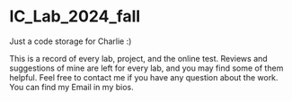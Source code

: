 # IC_Lab_2024_fall
Just a code storage for Charlie :)

This is a record of every lab, project, and the online test. Reviews and suggestions of mine are left for every lab, and you may find some of them helpful. Feel free to contact me if you have any question about the work. You can find my Email in my bios.
